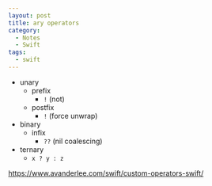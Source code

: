 ```yaml
---
layout: post
title: ary operators
category:
  - Notes
  - Swift
tags:
  - swift
---
```


- unary
  - prefix
    - `!` (not)
  - postfix
    - `!` (force unwrap)
- binary
  - infix
    - `??` (nil coalescing)
- ternary
  - `x ? y : z`



https://www.avanderlee.com/swift/custom-operators-swift/
